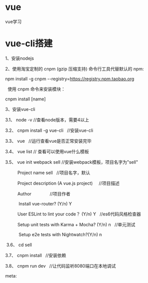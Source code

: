# vue
  vue学习

# vue-cli搭建

1、安装nodejs

2、使用淘宝定制的 cnpm (gzip 压缩支持) 命令行工具代替默认的 npm:

   npm install -g cnpm --registry=https://registry.npm.taobao.org
	 
   
   使用 cnpm 命令来安装模块：
	 
   cnpm install [name]
	 
   
3、安装vue-cli

  3.1、 node -v               //查看node版本，需要4以上
	
  3.2、 cnpm install -g vue-cli   //安装vue-cli
	
  3.3、 vue                   //运行查看vue是否正常安装完毕
	
  3.4、 vue list              // 查看可以使用vue什么模板
	
  3.5、 vue init webpack sell    //安装webpack模板，项目名字为"sell"
	
            Project name sell    //项目名字，默认
						
            Project description (A vue.js project)     //项目描述
						
            Author               //项目作者
						
            Install vue-router?  (Y/n)    Y
						
            User ESLint to lint your code？ (Y/n)  Y    //es6代码风格检查器
						
            Setup unit tests with Karma + Mocha? (Y/n)  n   //单元测试
						
            Setup e2e tests with Nightwatch?(Y/n)  n
						
  3.6、 cd sell
	
  3.7、 cnpm install   //安装依赖
	
  3.8、 cnpm run dev   //让代码监听8080端口在本地调试



meta:
    <meta name="viewport" content="width=device-width, user-scalable=no, initial-scale=1.0, maximum-scale=1.0, minimum-scale=1.0">
    <meta http-equiv="Cache-Control" content="no-siteapp"/>
    <meta name="renderer" content="webkit"> <!-- 启用360浏览器的极速模式(webkit) -->
    <meta http-equiv="X-UA-Compatible" content="IE=edge"> <!-- 避免IE使用兼容模式 -->
    <meta name="screen-orientation" content="portrait">
    <meta name="x5-orientation" content="portrait">
    <meta name="full-screen" content="yes">
    <meta name="x5-fullscreen" content="true">
    <meta name="x5-page-mode" content="app">
    <meta name="browsermode" content="application">
    <meta name="msapplication-tap-highlight" content="no">
    <meta name="copyright" content="hzzly">
    <meta name="keywords" content="html5,css3,vue,axios,vuex"> <!-- 关键词 -->
    <meta name="description" content="hzzly,xyy-vue"> <!-- 网站内容描述 -->
    <meta name="author" content="hzzly,hjingren@aliyun.com"> <!-- 作者 -->


